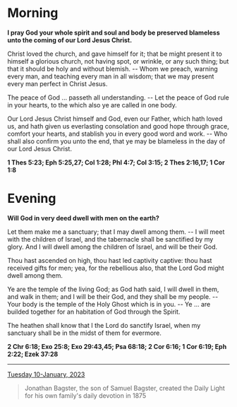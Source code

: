 # Morning

**I pray God your whole spirit and soul and body be preserved blameless unto the coming of our Lord Jesus Christ.**
 
Christ loved the church, and gave himself for it; that be might present it to himself a glorious church, not having spot, or wrinkle, or any such thing; but that it should be holy and without blemish. -- Whom we preach, warning every man, and teaching every man in all wisdom; that we may present every man perfect in Christ Jesus.
 
The peace of God ... passeth all understanding. -- Let the peace of God rule in your hearts, to the which also ye are called in one body.
 
Our Lord Jesus Christ himself and God, even our Father, which hath loved us, and hath given us everlasting consolation and good hope through grace, comfort your hearts, and stablish you in every good word and work. -- Who shall also confirm you unto the end, that ye may be blameless in the day of our Lord Jesus Christ.  

**1 Thes 5:23; Eph 5:25,27; Col 1:28; Phl 4:7; Col 3:15; 2 Thes 2:16,17; 1 Cor 1:8**

# Evening

**Will God in very deed dwell with men on the earth?**
 
Let them make me a sanctuary; that I may dwell among them. -- I will meet with the children of Israel, and the tabernacle shall be sanctified by my glory. And I will dwell among the children of Israel, and will be their God.
 
Thou hast ascended on high, thou hast led captivity captive: thou hast received gifts for men; yea, for the rebellious also, that the Lord God might dwell among them.
 
Ye are the temple of the living God; as God hath said, I will dwell in them, and walk in them; and I will be their God, and they shall be my people. -- Your body is the temple of the Holy Ghost which is in you. -- Ye ... are builded together for an habitation of God through the Spirit.
 
The heathen shall know that I the Lord do sanctify Israel, when my sanctuary shall be in the midst of them for evermore.  

**2 Chr 6:18; Exo 25:8; Exo 29:43,45; Psa 68:18; 2 Cor 6:16; 1 Cor 6:19; Eph 2:22; Ezek 37:28**

---

[Tuesday 10-January, 2023](https://t.me/s/daily_light)

> Jonathan Bagster, the son of Samuel Bagster, created the Daily Light for his own family's daily devotion in 1875

